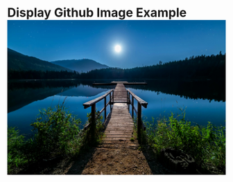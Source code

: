 <!DOCTYPE html>
<html lang="en">
<head>

<meta charset="UTF-8">
<meta name="viewport" content="width-device-width, initial-scale-1.0">
<title>Display Github Inage Example</title>
</head>
<body>
<h1>Display Github Image Example</hi>
<img src="https://github.com/nandiniptl/images/blob/main/123.jpg?raw=true">
 </body>
</html>



